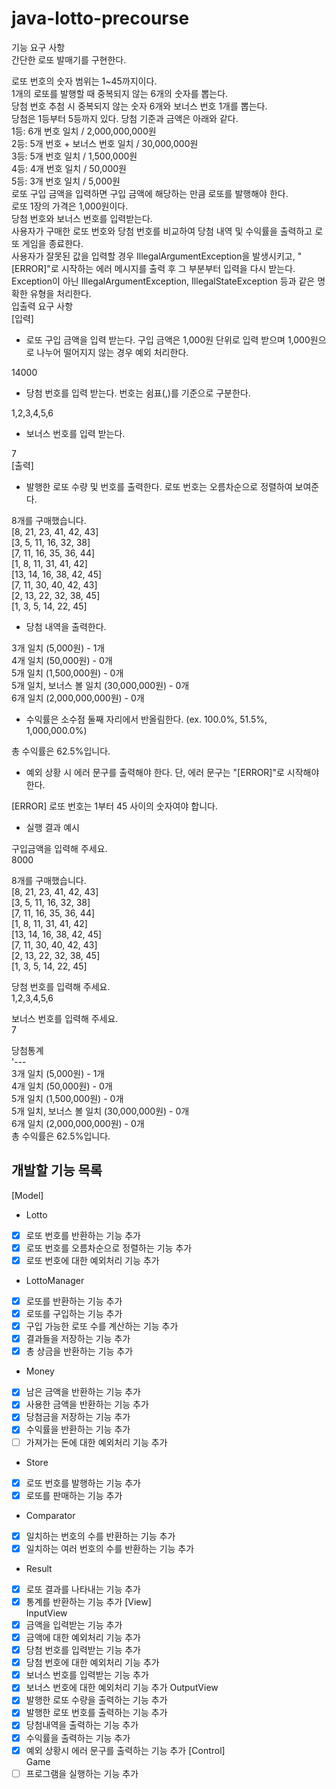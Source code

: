 # java-lotto-precourse  
기능 요구 사항  
간단한 로또 발매기를 구현한다.  

로또 번호의 숫자 범위는 1~45까지이다.  
1개의 로또를 발행할 때 중복되지 않는 6개의 숫자를 뽑는다.  
당첨 번호 추첨 시 중복되지 않는 숫자 6개와 보너스 번호 1개를 뽑는다.  
당첨은 1등부터 5등까지 있다. 당첨 기준과 금액은 아래와 같다.  
1등: 6개 번호 일치 / 2,000,000,000원  
2등: 5개 번호 + 보너스 번호 일치 / 30,000,000원  
3등: 5개 번호 일치 / 1,500,000원  
4등: 4개 번호 일치 / 50,000원  
5등: 3개 번호 일치 / 5,000원  
로또 구입 금액을 입력하면 구입 금액에 해당하는 만큼 로또를 발행해야 한다.  
로또 1장의 가격은 1,000원이다.  
당첨 번호와 보너스 번호를 입력받는다.  
사용자가 구매한 로또 번호와 당첨 번호를 비교하여 당첨 내역 및 수익률을 출력하고 로또 게임을 종료한다.  
사용자가 잘못된 값을 입력할 경우 IllegalArgumentException을 발생시키고, "[ERROR]"로 시작하는 에러 메시지를 출력 후 그 부분부터 입력을 다시 받는다.  
Exception이 아닌 IllegalArgumentException, IllegalStateException 등과 같은 명확한 유형을 처리한다.  
입출력 요구 사항  
[입력]  
- 로또 구입 금액을 입력 받는다. 구입 금액은 1,000원 단위로 입력 받으며 1,000원으로 나누어 떨어지지 않는 경우 예외 처리한다.  

14000  
- 당첨 번호를 입력 받는다. 번호는 쉼표(,)를 기준으로 구분한다.  

1,2,3,4,5,6  
- 보너스 번호를 입력 받는다.  

7  
[출력]  
- 발행한 로또 수량 및 번호를 출력한다. 로또 번호는 오름차순으로 정렬하여 보여준다.  

8개를 구매했습니다.  
[8, 21, 23, 41, 42, 43]  
[3, 5, 11, 16, 32, 38]  
[7, 11, 16, 35, 36, 44]  
[1, 8, 11, 31, 41, 42]  
[13, 14, 16, 38, 42, 45]  
[7, 11, 30, 40, 42, 43]  
[2, 13, 22, 32, 38, 45]  
[1, 3, 5, 14, 22, 45]  
- 당첨 내역을 출력한다.  

3개 일치 (5,000원) - 1개  
4개 일치 (50,000원) - 0개  
5개 일치 (1,500,000원) - 0개  
5개 일치, 보너스 볼 일치 (30,000,000원) - 0개  
6개 일치 (2,000,000,000원) - 0개  
- 수익률은 소수점 둘째 자리에서 반올림한다. (ex. 100.0%, 51.5%, 1,000,000.0%)  

총 수익률은 62.5%입니다.  
- 예외 상황 시 에러 문구를 출력해야 한다. 단, 에러 문구는 "[ERROR]"로 시작해야 한다.  

[ERROR] 로또 번호는 1부터 45 사이의 숫자여야 합니다.  
- 실행 결과 예시  

구입금액을 입력해 주세요.  
8000  
  
8개를 구매했습니다.  
[8, 21, 23, 41, 42, 43]  
[3, 5, 11, 16, 32, 38]  
[7, 11, 16, 35, 36, 44]  
[1, 8, 11, 31, 41, 42]  
[13, 14, 16, 38, 42, 45]  
[7, 11, 30, 40, 42, 43]  
[2, 13, 22, 32, 38, 45]  
[1, 3, 5, 14, 22, 45]  
  
당첨 번호를 입력해 주세요.  
1,2,3,4,5,6  
  
보너스 번호를 입력해 주세요.  
7  
  

당첨통계  
'---  
3개 일치 (5,000원) - 1개  
4개 일치 (50,000원) - 0개  
5개 일치 (1,500,000원) - 0개  
5개 일치, 보너스 볼 일치 (30,000,000원) - 0개  
6개 일치 (2,000,000,000원) - 0개  
총 수익률은 62.5%입니다.  



## 개발할 기능 목록

[Model]    
- Lotto 
- [x] 로또 번호를 반환하는 기능 추가
- [x] 로또 번호를 오름차순으로 정렬하는 기능 추가
- [x] 로또 번호에 대한 예외처리 기능 추가
- LottoManager
- [x] 로또를 반환하는 기능 추가
- [x] 로또를 구입하는 기능 추가
- [x] 구입 가능한 로또 수를 계산하는 기능 추가
- [x] 결과들을 저장하는 기능 추가
- [x] 총 상금을 반환하는 기능 추가
- Money
- [x] 남은 금액을 반환하는 기능 추가
- [x] 사용한 금액을 반환하는 기능 추가
- [x] 당첨금을 저장하는 기능 추가
- [x] 수익률을 반환하는 기능 추가
- [ ] 가져가는 돈에 대한 예외처리 기능 추가
- Store
- [x] 로또 번호를 발행하는 기능 추가
- [x] 로또를 판매하는 기능 추가
- Comparator
- [x] 일치하는 번호의 수를 반환하는 기능 추가
- [x] 일치하는 여러 번호의 수를 반환하는 기능 추가
- Result
- [x] 로또 결과를 나타내는 기능 추가
- [x] 통계를 반환하는 기능 추가
[View]  
InputView
- [x] 금액을 입력받는 기능 추가
- [x] 금액에 대한 예외처리 기능 추가
- [x] 당첨 번호를 입력받는 기능 추가
- [x] 당첨 번호에 대한 예외처리 기능 추가
- [x] 보너스 번호를 입력받는 기능 추가
- [x] 보너스 번호에 대한 예외처리 기능 추가
OutputView  
- [x] 발행한 로또 수량을 출력하는 기능 추가
- [x] 발행한 로또 번호를 출력하는 기능 추가
- [x] 당첨내역을 출력하는 기능 추가
- [x] 수익률을 출력하는 기능 추가
- [x] 예외 상황시 에러 문구를 출력하는 기능 추가
[Control]    
Game
- [ ] 프로그램을 실행하는 기능 추가

